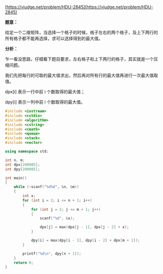 [https://vjudge.net/problem/HDU-2845](https://vjudge.net/problem/HDU-2845)

**题意：**

给定一个二维矩阵，当选择一个格子的时候，格子左右的两个格子，及上下两行的所有格子都不能再选择，求可以选择得到的最大值。

**分析：**

乍一看没思路，仔细看下题目要求，左右格子和上下两行的格子，其实就是一个压缩问题。

我们先把每行的可取的最大值求出，然后再对所有行的最大值再进行一次最大值取值。

dpx[i] 表示一行中前 i 个数取得的最大值；

dpy[i] 表示一列中前 i 个数取得的最大值。

```c++
#include <iostream>
#include <cstdio>
#include <algorithm>
#include <cstring>
#include <cmath>
#include <queue>
#include <stack>
#include <vector>

using namespace std;

int n, m;
int dpx[200005];
int dpy[200005];

int main()
{
    while (~scanf("%d%d", &n, &m))
    {
        int x;
        for (int i = 2; i <= n + 1; i++)
        {
            for (int j = 2; j <= m + 1; j++)
            {
                scanf("%d", &x);

                dpx[j] = max(dpx[j - 1], dpx[j - 2] + x);
            }

            dpy[i] = max(dpy[i - 1], dpy[i - 2] + dpx[m + 1]);
        }

        printf("%d\n", dpy[n + 1]);
    }
    return 0;
}
```
